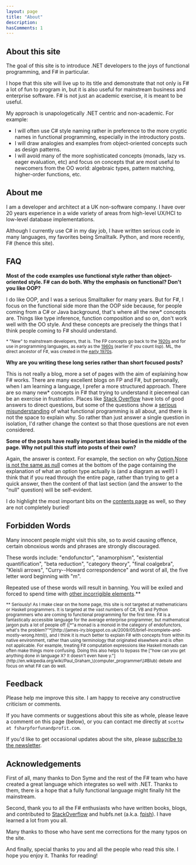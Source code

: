 ```yaml
---
layout: page
title: "About"
description: 
hasComments: 1
---
```


## About this site ###

The goal of this site is to introduce .NET developers to the joys of functional programming, and F# in particular.

I hope that this site will live up to its title and demonstrate that not only is F# a lot of fun to program in, but it is also useful for mainstream business and enterprise software. F# is not just an academic exercise, it is meant to be useful.

My approach is unapologetically .NET centric and non-academic. For example:

* I will often use C# style naming rather in preference to the more cryptic names in functional programming, especially in the introductory posts. 
* I will draw analogies and examples from object-oriented concepts such as design patterns.
* I will avoid many of the more sophisticated concepts (monads, lazy vs. eager evaluation, etc) and focus on concepts that are most useful to newcomers from the OO world: algebraic types, pattern matching, higher-order functions, etc.  

## About me ###

I am a developer and architect at a UK non-software company. I have over 20 years experience in a wide variety of areas from high-level UX/HCI to low-level database implementations.

Although I currently use C# in my day job, I have written serious code in many languages, my favorites being Smalltalk. Python, and more recently, F# (hence this site).


## FAQ ###

**Most of the code examples use functional style rather than object-oriented style. F# can do both. Why the emphasis on functional? Don't you like OOP?** 

I do like OOP, and I was a serious Smalltalker for many years.  But for F#, I focus on the functional side more than the OOP side because, for people coming from a C# or Java background, that's where all the new* concepts are.
Things like type inference, function composition and so on, don't work well with the OO style. And these concepts are precisely the things that I think people coming to F# should understand.

<sub>* "New" to mainstream developers, that is. The FP concepts go back to the [1920s](http://en.wikipedia.org/wiki/Moses_Sch%C3%B6nfinkel) and for use in programming languages, as early as the [1960s](http://en.wikipedia.org/wiki/ISWIM) (earlier if you count lisp). ML, the direct ancestor of F#, was created in the [early 1970s](http://en.wikipedia.org/wiki/ML_programming_language).</sub>

**Why are you writing these long series rather than short focused posts?**

This is not really a blog, more a set of pages with the aim of explaining how F# works. There are many excellent blogs on FP and F#, but personally, when I am learning a language, I prefer a more structured approach. There are so many new* concepts in F# that trying to understand it piecemeal can be an exercise in frustration.
Places like [Stack Overflow](http://stackoverflow.com/questions/tagged/f%23) have lots of good answers to direct questions, but some of the questions show a [serious](http://stackoverflow.com/questions/11086368/declaring-a-variable-without-assigning) [misunderstanding](http://stackoverflow.com/questions/3779098/f-mutable-function-arguments) of
what functional programming is all about, and there is not the space to explain why. So rather than just answer a single question in isolation, I'd rather change the context so that those questions are not even considered. 

**Some of the posts have really important ideas buried in the middle of the page. Why not pull this stuff into posts of their own?**

Again, the answer is context. For example, the section on why [Option.None is not the same as null](/posts/the-option-type/#option-is-not-null) comes at the bottom of the page containing the explanation of what an option type actually is (and a diagram as well!) I think that if you read through the entire page, rather than trying to get a quick answer, then the content of that last section (and the answer to the "null" question) will be self-evident.

<a name="banned"></a>

I do highlight the most important bits on the [contents page](/site-contents/) as well, so they are not completely buried!



## Forbidden Words ###

Many innocent people might visit this site, so to avoid causing offence, certain obnoxious words and phrases are strongly discouraged. 

These words include: "endofunctor", "anamorphism", "existential quantification", "beta reduction", "category theory", "final coalgebra", "Kleisli arrows", "Curry--Howard correspondence" and worst of all, the five letter word beginning with "m".

Repeated use of these words will result in banning. You will be exiled and forced to spend time with [other incorrigible elements](http://www.haskell.org/haskellwiki/Haskell).**

<sub>
** Seriously! As I make clear on the home page, this site is not targeted at mathematicians or Haskell programmers. It is targeted at the vast numbers of C#, VB and Python programmers who are coming to functional programming for the first time. F# is a fantastically accessible language for the average enterprise programmer, but mathematical jargon puts a lot of people off ([*"a monad is a monoid in the category of endofunctors, what's the problem?"*](http://james-iry.blogspot.co.uk/2009/05/brief-incomplete-and-mostly-wrong.html)), and I think it is much better to explain F# with concepts from within its native environment, rather than using terminology that originated elsewhere and is often not applicable. For example, treating F# computation expressions like Haskell monads can often make things more confusing. Doing this also helps to bypass the ["how can you get anything done in language X? It doesn't even have y."](http://en.wikipedia.org/wiki/Paul_Graham_\(computer_programmer\)#Blub) debate and focus on what F# can do well.
</sub>

## Feedback ###

Please help me improve this site. I am happy to receive any constructive criticism or comments.  

If you have comments or suggestions about this site as whole, please leave a comment on this page (below), or you can contact me directly at `scottw at fsharpforfunandprofit.com`. 

If you'd like to get occasional updates about the site, please [subscribe to the newsletter](\subscribe.html).

## Acknowledgements ###

First of all, many thanks to Don Syme and the rest of the F# team who have created a great language which integrates so well with .NET. Thanks to them, there is a hope that a fully functional language might finally hit the mainstream.

Second, thank you to all the F# enthusiasts who have written books, blogs, and contributed to [StackOverflow](http://stackoverflow.com/questions/tagged/f%23) and hubfs.net (a.k.a. [fpish](http://fpish.net)). I have learned a lot from you all.

Many thanks to those who have sent me corrections for the many typos on the site. 

And finally, special thanks to *you* and all the people who read this site. I hope you enjoy it. Thanks for reading!


